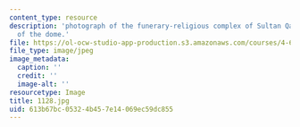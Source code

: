 ```yaml
---
content_type: resource
description: 'photograph of the funerary-religious complex of Sultan Qaytbay: view
  of the dome.'
file: https://ol-ocw-studio-app-production.s3.amazonaws.com/courses/4-615-the-architecture-of-cairo-spring-2002/613b67bc05324b457e14069ec59dc855_1128.jpg
file_type: image/jpeg
image_metadata:
  caption: ''
  credit: ''
  image-alt: ''
resourcetype: Image
title: 1128.jpg
uid: 613b67bc-0532-4b45-7e14-069ec59dc855
---
```

